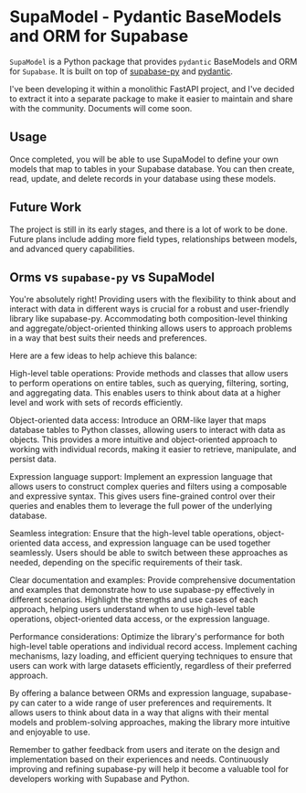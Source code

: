 # SupaModel - Pydantic BaseModels and ORM for Supabase

`SupaModel` is a Python package that provides `pydantic` BaseModels and ORM for `Supabase`. It is built on top of [supabase-py](https://supabase.com/docs/reference/python/start) and [pydantic](https://pydantic-docs.helpmanual.io/).


I've been developing it within a monolithic FastAPI project, and I've decided to extract it into a separate package to make it easier to maintain and share with the community. Documents will come soon.


## Usage
Once completed, you will be able to use SupaModel to define your own models that map to tables in your Supabase database. You can then create, read, update, and delete records in your database using these models.

## Future Work
The project is still in its early stages, and there is a lot of work to be done. Future plans include adding more field types, relationships between models, and advanced query capabilities.


## Orms vs `supabase-py` vs SupaModel


You're absolutely right! Providing users with the flexibility to think about and interact with data in different ways is crucial for a robust and user-friendly library like supabase-py. Accommodating both composition-level thinking and aggregate/object-oriented thinking allows users to approach problems in a way that best suits their needs and preferences.

Here are a few ideas to help achieve this balance:

High-level table operations: Provide methods and classes that allow users to perform operations on entire tables, such as querying, filtering, sorting, and aggregating data. This enables users to think about data at a higher level and work with sets of records efficiently.

Object-oriented data access: Introduce an ORM-like layer that maps database tables to Python classes, allowing users to interact with data as objects. This provides a more intuitive and object-oriented approach to working with individual records, making it easier to retrieve, manipulate, and persist data.

Expression language support: Implement an expression language that allows users to construct complex queries and filters using a composable and expressive syntax. This gives users fine-grained control over their queries and enables them to leverage the full power of the underlying database.

Seamless integration: Ensure that the high-level table operations, object-oriented data access, and expression language can be used together seamlessly. Users should be able to switch between these approaches as needed, depending on the specific requirements of their task.

Clear documentation and examples: Provide comprehensive documentation and examples that demonstrate how to use supabase-py effectively in different scenarios. Highlight the strengths and use cases of each approach, helping users understand when to use high-level table operations, object-oriented data access, or the expression language.

Performance considerations: Optimize the library's performance for both high-level table operations and individual record access. Implement caching mechanisms, lazy loading, and efficient querying techniques to ensure that users can work with large datasets efficiently, regardless of their preferred approach.

By offering a balance between ORMs and expression language, supabase-py can cater to a wide range of user preferences and requirements. It allows users to think about data in a way that aligns with their mental models and problem-solving approaches, making the library more intuitive and enjoyable to use.

Remember to gather feedback from users and iterate on the design and implementation based on their experiences and needs. Continuously improving and refining supabase-py will help it become a valuable tool for developers working with Supabase and Python.



